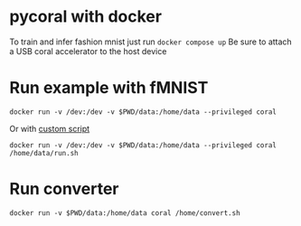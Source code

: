 
# pycoral with docker

To train and infer fashion mnist just run `docker compose up`
Be sure to attach a USB coral accelerator to the host device

# Run example with fMNIST

`docker run -v /dev:/dev -v $PWD/data:/home/data --privileged coral`

Or with [custom script](data/run.sh)

`docker run -v /dev:/dev -v $PWD/data:/home/data --privileged coral /home/data/run.sh`


# Run converter

`docker run -v $PWD/data:/home/data coral /home/convert.sh`
